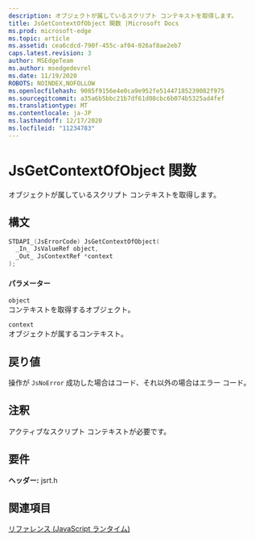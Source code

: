 ```yaml
---
description: オブジェクトが属しているスクリプト コンテキストを取得します。
title: JsGetContextOfObject 関数 |Microsoft Docs
ms.prod: microsoft-edge
ms.topic: article
ms.assetid: cea6cdcd-790f-455c-af04-026af8ae2eb7
caps.latest.revision: 3
author: MSEdgeTeam
ms.author: msedgedevrel
ms.date: 11/19/2020
ROBOTS: NOINDEX,NOFOLLOW
ms.openlocfilehash: 9085f9156e4e0ca9e952fe51447185239082f975
ms.sourcegitcommit: a35a6b5bbc21b7df61d08cbc6b074b5325ad4fef
ms.translationtype: MT
ms.contentlocale: ja-JP
ms.lasthandoff: 12/17/2020
ms.locfileid: "11234783"
---
```

# JsGetContextOfObject 関数

オブジェクトが属しているスクリプト コンテキストを取得します。  
  
## 構文  
  
```cpp  
STDAPI_(JsErrorCode) JsGetContextOfObject(  
  _In_ JsValueRef object,  
  _Out_ JsContextRef *context  
);  
```  
  
#### パラメーター  
 `object`  
 コンテキストを取得するオブジェクト。  
  
 `context`  
 オブジェクトが属するコンテキスト。  
  
## 戻り値  
 操作が `JsNoError` 成功した場合はコード、それ以外の場合はエラー コード。  
  
## 注釈  
 アクティブなスクリプト コンテキストが必要です。  
  
## 要件  
 **ヘッダー:** jsrt.h  
  
## 関連項目  
 [リファレンス (JavaScript ランタイム)](../chakra-hosting/reference-javascript-runtime.md)
